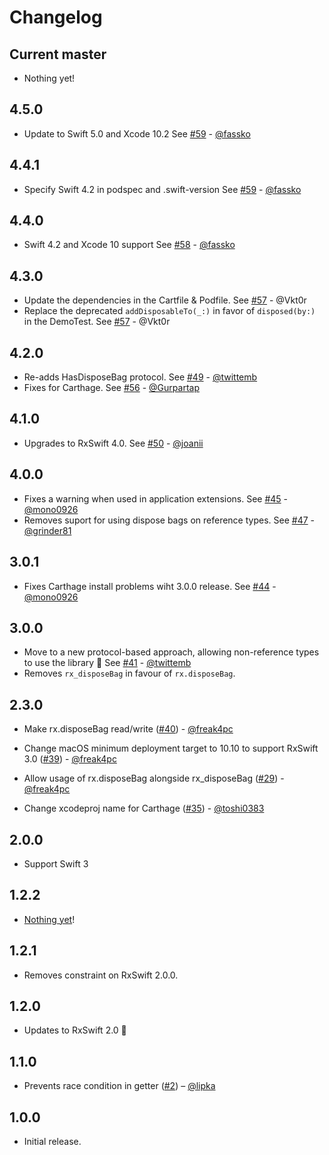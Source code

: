 Changelog
=========

Current master
--------------

- Nothing yet!

4.5.0
-----
- Update to Swift 5.0 and Xcode 10.2 See [#59](https://github.com/RxSwiftCommunity/NSObject-Rx/pull/65) - [@fassko](https://github.com/fassko)

4.4.1
-----
- Specify Swift 4.2 in podspec and .swift-version See [#59](https://github.com/RxSwiftCommunity/NSObject-Rx/pull/59) - [@fassko](https://github.com/fassko)

4.4.0
-----
- Swift 4.2 and Xcode 10 support See [#58](https://github.com/RxSwiftCommunity/NSObject-Rx/pull/58) - [@fassko](https://github.com/fassko)

4.3.0
-----

- Update the dependencies in the Cartfile & Podfile. See [#57](https://github.com/RxSwiftCommunity/NSObject-Rx/pull/57) - @Vkt0r
- Replace the deprecated `addDisposableTo(_:)` in favor of `disposed(by:)` in the DemoTest. See [#57](https://github.com/RxSwiftCommunity/NSObject-Rx/pull/57) - @Vkt0r

4.2.0
-----

- Re-adds HasDisposeBag protocol. See [#49](https://github.com/RxSwiftCommunity/NSObject-Rx/pull/49) - [@twittemb](https://github.com/twittemb)
- Fixes for Carthage. See [#56](https://github.com/RxSwiftCommunity/NSObject-Rx/pull/56) - [@Gurpartap](https://github.com/Gurpartap)

4.1.0
-----

- Upgrades to RxSwift 4.0. See [#50](https://github.com/RxSwiftCommunity/NSObject-Rx/pull/50) - [@joanii](https://github.com/joanii)

4.0.0
-----

- Fixes a warning when used in application extensions. See [#45](https://github.com/RxSwiftCommunity/NSObject-Rx/pull/45) - [@mono0926](https://github.com/mono0926)
- Removes suport for using dispose bags on reference types. See [#47](https://github.com/RxSwiftCommunity/NSObject-Rx/issues/47) - [@grinder81](https://github.com/grinder81)

3.0.1
-----

- Fixes Carthage install problems wiht 3.0.0 release. See [#44](https://github.com/RxSwiftCommunity/NSObject-Rx/pull/44) - [@mono0926](https://github.com/mono0926)

3.0.0
-----

- Move to a new protocol-based approach, allowing non-reference types to use the library 🎉 See [#41](https://github.com/RxSwiftCommunity/NSObject-Rx/pull/41) - [@twittemb](https://github.com/twittemb)
- Removes `rx_disposeBag` in favour of `rx.disposeBag`.

2.3.0
-----
- Make rx.disposeBag read/write ([#40](https://github.com/RxSwiftCommunity/NSObject-Rx/pull/40)) - [@freak4pc](https://github.com/freak4pc)

- Change macOS minimum deployment target to 10.10 to support RxSwift 3.0 ([#39](https://github.com/RxSwiftCommunity/NSObject-Rx/pull/29)) - [@freak4pc](https://github.com/freak4pc)

- Allow usage of rx.disposeBag alongside rx_disposeBag ([#29](https://github.com/RxSwiftCommunity/NSObject-Rx/pull/29)) - [@freak4pc](https://github.com/freak4pc)

- Change xcodeproj name for Carthage ([#35](https://github.com/RxSwiftCommunity/NSObject-Rx/pull/35)) - [@toshi0383](https://github.com/toshi0383)

2.0.0
-----

- Support Swift 3

1.2.2
-----

- [Nothing yet](https://github.com/RxSwiftCommunity/NSObject-Rx/compare)!

1.2.1
-----

- Removes constraint on RxSwift 2.0.0.

1.2.0
-----

- Updates to RxSwift 2.0 🎉

1.1.0
-----

- Prevents race condition in getter ([#2](https://github.com/RxSwiftCommunity/NSObject-Rx/pull/2)) – [@lipka](https://github.com/lipka)

1.0.0
-----

- Initial release.
